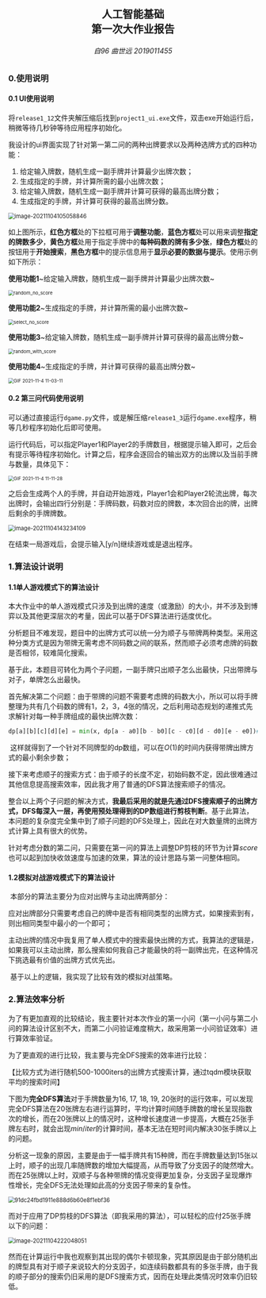 <h2  align = "center" >人工智能基础<br>第一次大作业报告 </h2>

<h6 align = "center">自96 曲世远 2019011455</h6>

### 0.使用说明

#### 0.1 UI使用说明

将`release1_12`文件夹解压缩后找到`project1_ui.exe`文件，双击exe开始运行后，稍微等待几秒钟等待应用程序初始化。

我设计的ui界面实现了针对第一第二问的两种出牌要求以及两种选牌方式的四种功能：

1. 给定输入牌数，随机生成一副手牌并计算最少出牌次数；
2. 生成指定的手牌，并计算所需的最小出牌次数；
3. 给定输入牌数，随机生成一副手牌并计算可获得的最高出牌分数；
4. 生成指定的手牌，并计算可获得的最高出牌分数。

<img src="report.assets/image-20211104105058846.png" alt="image-20211104105058846" style="zoom:80%;" />

如上图所示，**红色方框**处的下拉框可用于**调整功能**，**蓝色方框**处可以用来调整**指定的牌数多少**，**黄色方框**处用于指定手牌中的**每种码数的牌有多少张**，**绿色方框**处的按钮用于**开始搜索**，**黑色方框**中的提示信息用于**显示必要的数据与提示**。使用示例如下所示：

**使用功能1**~给定输入牌数，随机生成一副手牌并计算最少出牌次数~

<img src="report.assets/random_no_score.gif" alt="random_no_score" style="zoom:67%;" />

**使用功能2**~生成指定的手牌，并计算所需的最小出牌次数~

<img src="report.assets/select_no_score.gif" alt="select_no_score" style="zoom:67%;" />

**使用功能3**~给定输入牌数，随机生成一副手牌并计算可获得的最高出牌分数~

<img src="report.assets/random_with_score.gif" alt="random_with_score" style="zoom:67%;" />

**使用功能4**~生成指定的手牌，并计算可获得的最高出牌分数~

<img src="report.assets/GIF 2021-11-4 11-03-11.gif" alt="GIF 2021-11-4 11-03-11" style="zoom:67%;" />

#### 0.2 第三问代码使用说明

可以通过直接运行`dgame.py`文件，或是解压缩`release1_3`运行`dgame.exe`程序，稍等几秒程序初始化后即可使用。

运行代码后，可以指定Player1和Player2的手牌数目，根据提示输入即可，之后会有提示等待程序初始化。计算之后，程序会逐回合的输出双方的出牌以及当前手牌与数量，具体见下：

<img src="report.assets/GIF 2021-11-4 11-11-28.gif" alt="GIF 2021-11-4 11-11-28" style="zoom:67%;" />

之后会生成两个人的手牌，并自动开始游戏，Player1会和Player2轮流出牌，每次出牌时，会输出四行分别是：手牌码数，码数对应的牌数，本次回合出的牌，出牌后剩余的手牌牌数。

<img src="report.assets/image-20211104143234109.png" alt="image-20211104143234109" style="zoom:80%;" />

在结束一局游戏后，会提示输入[y/n]继续游戏或是退出程序。



### 1.算法设计说明

#### 1.1单人游戏模式下的算法设计

​	本大作业中的单人游戏模式只涉及到出牌的速度（或激励）的大小，并不涉及到博弈以及其他更深层次的考量，因此可以基于DFS算法进行适度优化。

​	分析题目不难发现，题目中的出牌方式可以统一分为顺子与带牌两种类型。采用这种分类方式是因为带牌无需考虑不同码数之间的联系，然而顺子必须考虑牌的码数是否相邻，较难简化搜索。

​	基于此，本题目可转化为两个子问题，一副手牌只出顺子怎么出最快，只出带牌与对子，单牌怎么出最快。

​	首先解决第二个问题：由于带牌的问题不需要考虑牌的码数大小，所以可以将手牌整理为共有几个码数的牌有1，2，3，4张的情况，之后利用动态规划的递推式先求解针对每一种手牌组成的最快出牌次数：

```python
dp[a][b][c][d][e] = min(x, dp[a - a0][b - b0][c - c0][d - d0][e - e0])#根据不同的出牌方式设置参数
```

​	这样就得到了一个针对不同牌型的dp数组，可以在$O(1)$的时间内获得带牌出牌方式的最小剩余步数；

​	接下来考虑顺子的搜索方式：由于顺子的长度不定，初始码数不定，因此很难通过其他信息提高搜索效率，因此我才用了普通的DFS算法搜索顺子的情况。

​	整合以上两个子问题的解决方式，**我最后采用的就是先通过DFS搜索顺子的出牌方式，DFS每深入一层，再使用预处理得到的DP数组进行剪枝判断**。基于此算法，本问题的复杂度完全集中到了顺子问题的DFS处理上，因此在对大数量牌的出牌方式计算上具有很大的优势。

​	针对考虑分数的第二问，只需要在第一问的算法上调整DP剪枝的环节为计算$score$也可以起到加快收敛速度与加速的效果，算法的设计思路与第一问整体相同。

#### 1.2**模拟对战游戏模式下的算法设计**

​	本部分的算法主要分为应对出牌与主动出牌两部分：

​	应对出牌部分只需要考虑自己的牌中是否有相同类型的出牌方式，如果搜索到有，则出相同类型中最小的一个即可；

​	主动出牌的情况中我复用了单人模式中的搜索最快出牌的方式，我算法的逻辑是，如果我可以主动出牌，那么搜索如何我自己才能最快的将一副牌出完，在这种情况下挑选最有价值的出牌方式优先出。

​	基于以上的逻辑，我实现了比较有效的模拟对战策略。

### 2.算法效率分析

为了有更加直观的比较结论，我主要针对本次作业的第一小问（第一小问与第二小问的算法设计区别不大，而第二小问验证难度稍大，故采用第一小问验证效率）进行算效率验证。

为了更直观的进行比较，我主要与完全DFS搜索的效率进行比较：

【比较方式为进行随机500-1000iters的出牌方式搜索计算，通过tqdm模块获取平均的搜索时间】

下图为**完全DFS算法**对于手牌数量为16, 17, 18, 19,  20张时的运行效率，可以发现完全DFS算法在20张牌左右进行运算时，平均计算时间随手牌数的增长呈现指数次的增长，而在20张牌以上的情况时，这种增长速度进一步提高，大概在25张手牌左右时，就会出现$min/iter$的计算时间，基本无法在短时间内解决30张手牌以上的问题。

分析这一现象的原因，主要是由于一幅手牌共有15种牌，而在手牌数量达到15张以上时，顺子的出现几率随牌数的增加大幅提高，从而导致了分支因子的陡然增大。而在25张牌以上时，双顺子与各种带牌的情况变得更加复杂，分支因子呈现爆炸性增长，完全DFS无法处理如此高的分支因子带来的复杂性。

<img src="report.assets/91dc24fbd1911e888d6b60e8f1ebf36.png" alt="91dc24fbd1911e888d6b60e8f1ebf36" style="zoom:80%;" />

而对于应用了DP剪枝的DFS算法（即我采用的算法），可以轻松的应付25张手牌以下的问题：

<img src="report.assets/image-20211104222048051.png" alt="image-20211104222048051" style="zoom:80%;" />

然而在计算运行中我也观察到其出现的偶尔卡顿现象，究其原因是由于部分随机出的牌型具有对于顺子来说较大的分支因子，如连续码数都具有的多张手牌，由于我的顺子部分的搜索仍旧采用的是DFS搜索方式，因而在处理此类情况时效率仍旧较低。

